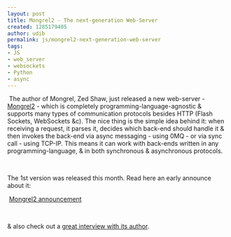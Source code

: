 ```yaml
---
layout: post
title: Mongrel2 - The next-generation Web-Server
created: 1285179405
author: udib
permalink: js/mongrel2-next-generation-web-server
tags:
- JS
- web_server
- websockets
- Python
- async
---
```

<p>&nbsp;The author of Mongrel, Zed Shaw, just released a new web-server - <a href="http://mongrel2.org/home">Mongrel2</a> - which is completely programming-language-agnostic &amp; supports many types of communication protocols besides HTTP (Flash Sockets, WebSockets &amp;c). The nice thing is the simple idea behind it: when receiving a request, it parses it, decides which back-end should handle it &amp; then invokes the back-end via async messaging - using 0MQ - or via sync call - using TCP-IP. This means it can work with back-ends written in any programming-language, &amp; in both synchronous &amp; asynchronous protocols.</p>
<p>&nbsp;</p>
<p>The 1st version was released this month.&nbsp;Read here an early announce about it:&nbsp;</p>
<p>&nbsp;<a href="http://sheddingbikes.com/posts/1276761301.html">Mongrel2 announcement</a></p>
<p>&nbsp;</p>
<p>&amp; also check out a&nbsp;<a href="http://thechangelog.com/post/1087757312/episode-0-3-4-mongrel2-guitar-and-more-with-zed-shaw">great interview with its author</a>.</p>
<p>&nbsp;</p>
<p>&nbsp;</p>

